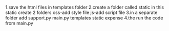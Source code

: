 1.save the html files in templates folder
2.create a folder called static
   in this static create 2 folders
     css-add style file
     js-add script file
3.in a separate folder add
  support.py
  main.py
  templates
  static
  expense
4.the run the code from main.py  
  
  
  
  
     
